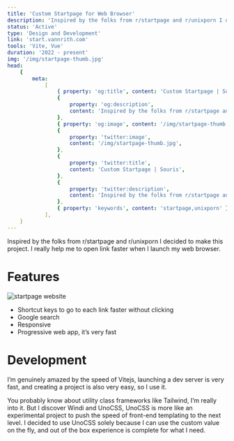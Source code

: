```yaml
---
title: 'Custom Startpage for Web Browser'
description: 'Inspired by the folks from r/startpage and r/unixporn I decided to make this project. I really help me to open link faster when I launch my web browser.'
status: 'Active'
type: 'Design and Development'
link: 'start.vannrith.com'
tools: 'Vite, Vue'
duration: '2022 - present'
img: '/img/startpage-thumb.jpg'
head:
    {
        meta:
            [
                { property: 'og:title', content: 'Custom Startpage | Souris' },
                {
                    property: 'og:description',
                    content: 'Inspired by the folks from r/startpage and r/unixporn I decided to make this project. I really help me to open link faster when I launch my web browser.',
                },
                { property: 'og:image', content: '/img/startpage-thumb.jpg' },
                {
                    property: 'twitter:image',
                    content: '/img/startpage-thumb.jpg',
                },
                {
                    property: 'twitter:title',
                    content: 'Custom Startpage | Souris',
                },
                {
                    property: 'twitter:description',
                    content: 'Inspired by the folks from r/startpage and r/unixporn I decided to make this project. I really help me to open link faster when I launch my web browser.',
                },
                { property: 'keywords', content: 'startpage,unixporn' },
            ],
    }
---
```


Inspired by the folks from r/startpage and r/unixporn I decided to make this project. I really help me to open link faster when I launch my web browser.

# Features

![startpage website](/img/startpage.png)

-   Shortcut keys to go to each link faster without clicking
-   Google search
-   Responsive
-   Progressive web app, it’s very fast

# Development

I’m genuinely amazed by the speed of Vitejs, launching a dev server is very fast, and creating a project is also very easy, so I use it.

You probably know about utility class frameworks like Tailwind, I’m really into it. But I discover Windi and UnoCSS, UnoCSS is more like an experimental project to push the speed of front-end templating to the next level. I decided to use UnoCSS solely because I can use the custom value on the fly, and out of the box experience is complete for what I need.
